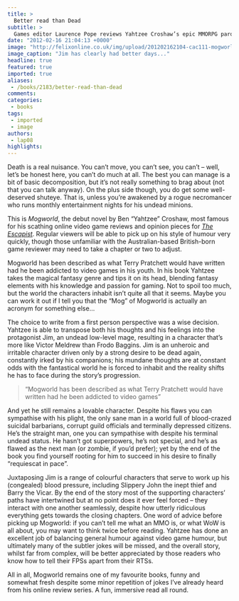 ```yaml
---
title: >
  Better read than Dead
subtitle: >
  Games editor Laurence Pope reviews Yahtzee Croshaw’s epic MMORPG parody
date: "2012-02-16 21:04:13 +0000"
image: "http://felixonline.co.uk/img/upload/201202162104-cac111-mogworld3.jpg"
image_caption: "Jim has clearly had better days..."
headline: true
featured: true
imported: true
aliases:
 - /books/2183/better-read-than-dead
comments:
categories:
 - books
tags:
 - imported
 - image
authors:
 - lap08
highlights:
---
```


Death is a real nuisance. You can’t move, you can’t see, you can’t – well, let’s be honest here, you can’t do much at all. The best you can manage is a bit of basic decomposition, but it’s not really something to brag about (not that you can talk anyway). On the plus side though, you do get some well-deserved shuteye. That is, unless you’re awakened by a rogue necromancer who runs monthly entertainment nights for his undead minions.

This is _Mogworld_, the debut novel by Ben “Yahtzee” Croshaw, most famous for his scathing online video game reviews and opinion pieces for [_The Escapist_](http://www.escapistmagazine.com/videos/view/zero-punctuation). Regular viewers will be able to pick up on his style of humour very quickly, though those unfamiliar with the Australian-based British-born game reviewer may need to take a chapter or two to adjust.

Mogworld has been described as what Terry Pratchett would have written had he been addicted to video games in his youth. In his book Yahtzee takes the magical fantasy genre and tips it on its head, blending fantasy elements with his knowledge and passion for gaming. Not to spoil too much, but the world the characters inhabit isn’t quite all that it seems. Maybe you can work it out if I tell you that the “Mog” of Mogworld is actually an acronym for something else…

The choice to write from a first person perspective was a wise decision. Yahtzee is able to transpose both his thoughts and his feelings into the protagonist Jim, an undead low-level mage, resulting in a character that’s more like Victor Meldrew than Frodo Baggins. Jim is an unheroic and irritable character driven only by a strong desire to be dead again, constantly irked by his companions; his mundane thoughts are at constant odds with the fantastical world he is forced to inhabit and the reality shifts he has to face during the story’s progression.

> “Mogworld has been described as what Terry Pratchett would have written had he been addicted to video games”

And yet he still remains a lovable character. Despite his flaws you can sympathise with his plight, the only sane man in a world full of blood-crazed suicidal barbarians, corrupt guild officials and terminally depressed citizens. He’s the straight man, one you can sympathise with despite his terminal undead status. He hasn’t got superpowers, he’s not special, and he’s as flawed as the next man (or zombie, if you’d prefer); yet by the end of the book you find yourself rooting for him to succeed in his desire to finally “requiescat in pace”.

Juxtaposing Jim is a range of colourful characters that serve to work up his (congealed) blood pressure, including Slippery John the inept thief and Barry the Vicar. By the end of the story most of the supporting characters’ paths have intertwined but at no point does it ever feel forced – they interact with one another seamlessly, despite how utterly ridiculous everything gets towards the closing chapters.
 One word of advice before picking up Mogworld: if you can’t tell me what an MMO is, or what WoW is all about, you may want to think twice before reading. Yahtzee has done an excellent job of balancing general humour against video game humour, but ultimately many of the subtler jokes will be missed, and the overall story, whilst far from complex, will be better appreciated by those readers who know how to tell their FPSs apart from their RTSs.

All in all, Mogworld remains one of my favourite books, funny and somewhat fresh despite some minor repetition of jokes I’ve already heard from his online review series. A fun, immersive read all round.

